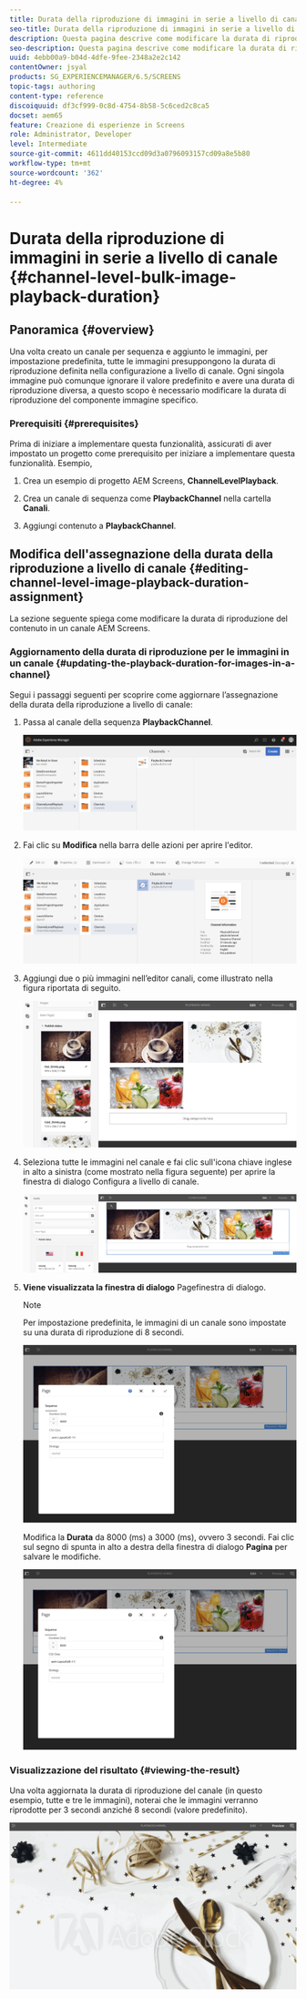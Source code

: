 ```yaml
---
title: Durata della riproduzione di immagini in serie a livello di canale
seo-title: Durata della riproduzione di immagini in serie a livello di canale
description: Questa pagina descrive come modificare la durata di riproduzione di un componente immagine specifico.
seo-description: Questa pagina descrive come modificare la durata di riproduzione di un componente immagine specifico.
uuid: 4ebb00a9-b04d-4dfe-9fee-2348a2e2c142
contentOwner: jsyal
products: SG_EXPERIENCEMANAGER/6.5/SCREENS
topic-tags: authoring
content-type: reference
discoiquuid: df3cf999-0c8d-4754-8b58-5c6ced2c8ca5
docset: aem65
feature: Creazione di esperienze in Screens
role: Administrator, Developer
level: Intermediate
source-git-commit: 4611dd40153ccd09d3a0796093157cd09a8e5b80
workflow-type: tm+mt
source-wordcount: '362'
ht-degree: 4%

---
```



# Durata della riproduzione di immagini in serie a livello di canale {#channel-level-bulk-image-playback-duration}

## Panoramica {#overview}

Una volta creato un canale per sequenza e aggiunto le immagini, per impostazione predefinita, tutte le immagini presuppongono la durata di riproduzione definita nella configurazione a livello di canale. Ogni singola immagine può comunque ignorare il valore predefinito e avere una durata di riproduzione diversa, a questo scopo è necessario modificare la durata di riproduzione del componente immagine specifico.

### Prerequisiti {#prerequisites}

Prima di iniziare a implementare questa funzionalità, assicurati di aver impostato un progetto come prerequisito per iniziare a implementare questa funzionalità. Esempio,

1. Crea un esempio di progetto AEM Screens, **ChannelLevelPlayback**.

1. Crea un canale di sequenza come **PlaybackChannel** nella cartella **Canali**.

1. Aggiungi contenuto a **PlaybackChannel**.

## Modifica dell&#39;assegnazione della durata della riproduzione a livello di canale {#editing-channel-level-image-playback-duration-assignment}

La sezione seguente spiega come modificare la durata di riproduzione del contenuto in un canale AEM Screens.

### Aggiornamento della durata di riproduzione per le immagini in un canale {#updating-the-playback-duration-for-images-in-a-channel}

Segui i passaggi seguenti per scoprire come aggiornare l’assegnazione della durata della riproduzione a livello di canale:

1. Passa al canale della sequenza **PlaybackChannel**.

   ![screen_shot_2019-06-24at62818pm](assets/screen_shot_2019-06-24at62818pm.png)

1. Fai clic su **Modifica** nella barra delle azioni per aprire l&#39;editor.

   ![screen_shot_2019-06-24at70141pm](assets/screen_shot_2019-06-24at70141pm.png)

1. Aggiungi due o più immagini nell’editor canali, come illustrato nella figura riportata di seguito.

   ![screen_shot_2019-06-24at90534pm](assets/screen_shot_2019-06-24at90534pm.png)

1. Seleziona tutte le immagini nel canale e fai clic sull&#39;icona chiave inglese in alto a sinistra (come mostrato nella figura seguente) per aprire la finestra di dialogo Configura a livello di canale.

   ![screen_shot_2019-06-25at95945am](assets/screen_shot_2019-06-25at95945am.png)

1. **Viene visualizzata la finestra di dialogo** Pagefinestra di dialogo.

   >[!NOTE]
   >Per impostazione predefinita, le immagini di un canale sono impostate su una durata di riproduzione di 8 secondi.

   ![screen_shot_2019-06-25at100343am](assets/screen_shot_2019-06-25at100343am.png)

   Modifica la **Durata** da 8000 (ms) a 3000 (ms), ovvero 3 secondi. Fai clic sul segno di spunta in alto a destra della finestra di dialogo **Pagina** per salvare le modifiche.

   ![screen_shot_2019-06-25at101527am](assets/screen_shot_2019-06-25at101527am.png)

### Visualizzazione del risultato {#viewing-the-result}

Una volta aggiornata la durata di riproduzione del canale (in questo esempio, tutte e tre le immagini), noterai che le immagini verranno riprodotte per 3 secondi anziché 8 secondi (valore predefinito).

![channel_preview](assets/channel_preview.gif)

